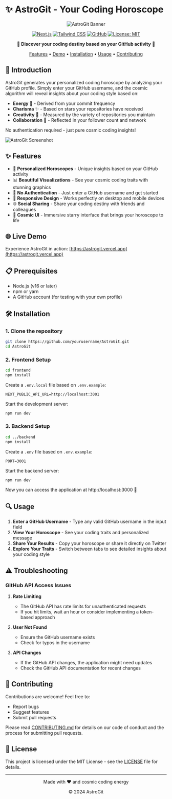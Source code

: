 # ✨ AstroGit - Your Coding Horoscope

<div align="center">

![AstroGit Banner](https://i.imgur.com/JZ3zXyD.png)

[![Next.js](https://img.shields.io/badge/Next.js-000000?style=for-the-badge&logo=next.js&logoColor=white)](https://nextjs.org/)
[![Tailwind CSS](https://img.shields.io/badge/Tailwind_CSS-38B2AC?style=for-the-badge&logo=tailwind-css&logoColor=white)](https://tailwindcss.com/)
[![GitHub](https://img.shields.io/badge/GitHub-181717?style=for-the-badge&logo=github&logoColor=white)](https://github.com/)
[![License: MIT](https://img.shields.io/badge/License-MIT-yellow.svg?style=for-the-badge)](https://opensource.org/licenses/MIT)

🌟 **Discover your coding destiny based on your GitHub activity** 🌟

[Features](#-features) • [Demo](#-live-demo) • [Installation](#-installation) • [Usage](#-usage) • [Contributing](#-contributing)

</div>

## 🚀 Introduction

AstroGit generates your personalized coding horoscope by analyzing your GitHub profile. Simply enter your GitHub username, and the cosmic algorithm will reveal insights about your coding style based on:

- **Energy** 🔋 - Derived from your commit frequency
- **Charisma** ✨ - Based on stars your repositories have received
- **Creativity** 🎨 - Measured by the variety of repositories you maintain
- **Collaboration** 👥 - Reflected in your follower count and network

No authentication required - just pure cosmic coding insights!

![AstroGit Screenshot](https://i.imgur.com/fTVQxDs.png)

## ✨ Features

- 🔮 **Personalized Horoscopes** - Unique insights based on your GitHub activity
- 📊 **Beautiful Visualizations** - See your cosmic coding traits with stunning graphics
- 🚫 **No Authentication** - Just enter a GitHub username and get started
- 📱 **Responsive Design** - Works perfectly on desktop and mobile devices
- 🌐 **Social Sharing** - Share your coding destiny with friends and colleagues
- 💫 **Cosmic UI** - Immersive starry interface that brings your horoscope to life

## 🌐 Live Demo

Experience AstroGit in action: [https://astrogit.vercel.app](https://astrogit.vercel.app)

## 📋 Prerequisites

- Node.js (v16 or later)
- npm or yarn
- A GitHub account (for testing with your own profile)

## 🛠️ Installation

### 1. Clone the repository

```bash
git clone https://github.com/yourusername/AstroGit.git
cd AstroGit
```

### 2. Frontend Setup

```bash
cd frontend
npm install
```

Create a `.env.local` file based on `.env.example`:

```
NEXT_PUBLIC_API_URL=http://localhost:3001
```

Start the development server:

```bash
npm run dev
```

### 3. Backend Setup

```bash
cd ../backend
npm install
```

Create a `.env` file based on `.env.example`:

```
PORT=3001
```

Start the backend server:

```bash
npm run dev
```

Now you can access the application at http://localhost:3000 🎉

## 🔍 Usage

1. **Enter a GitHub Username** - Type any valid GitHub username in the input field
2. **View Your Horoscope** - See your coding traits and personalized message
3. **Share Your Results** - Copy your horoscope or share it directly on Twitter
4. **Explore Your Traits** - Switch between tabs to see detailed insights about your coding style

## ⚠️ Troubleshooting

### GitHub API Access Issues

1. **Rate Limiting**
   - The GitHub API has rate limits for unauthenticated requests
   - If you hit limits, wait an hour or consider implementing a token-based approach

2. **User Not Found**
   - Ensure the GitHub username exists
   - Check for typos in the username

3. **API Changes**
   - If the GitHub API changes, the application might need updates
   - Check the GitHub API documentation for recent changes

## 🤝 Contributing

Contributions are welcome! Feel free to:

- Report bugs
- Suggest features
- Submit pull requests

Please read [CONTRIBUTING.md](CONTRIBUTING.md) for details on our code of conduct and the process for submitting pull requests.

## 📝 License

This project is licensed under the MIT License - see the [LICENSE](LICENSE) file for details.

---

<div align="center">
  <p>Made with ❤️ and cosmic coding energy</p>
  <p>© 2024 AstroGit</p>
</div>